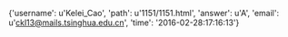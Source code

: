 {'username': u'Kelei_Cao', 'path': u'1151/1151.html', 'answer': u'A', 'email': u'ckl13@mails.tsinghua.edu.cn', 'time': '2016-02-28:17:16:13'}
